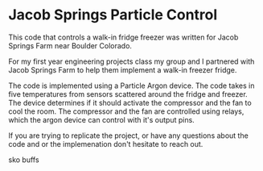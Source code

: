# Jacob Springs Particle Control
 This code that controls a walk-in fridge freezer was written for Jacob Springs Farm near Boulder Colorado.

For my first year engineering projects class my group and I partnered with Jacob Springs Farm to help them implement a walk-in freezer fridge.

The code is implemented using a Particle Argon device. The code takes in five temperatures from sensors scattered around the fridge and freezer. The device determines if it should activate the compressor and the fan to cool the room. The compressor and the fan are controlled using relays, which the argon device can control with it's output pins. 

If you are trying to replicate the project, or have any questions about the code and or the implemenation don't hesitate to reach out. 

sko buffs